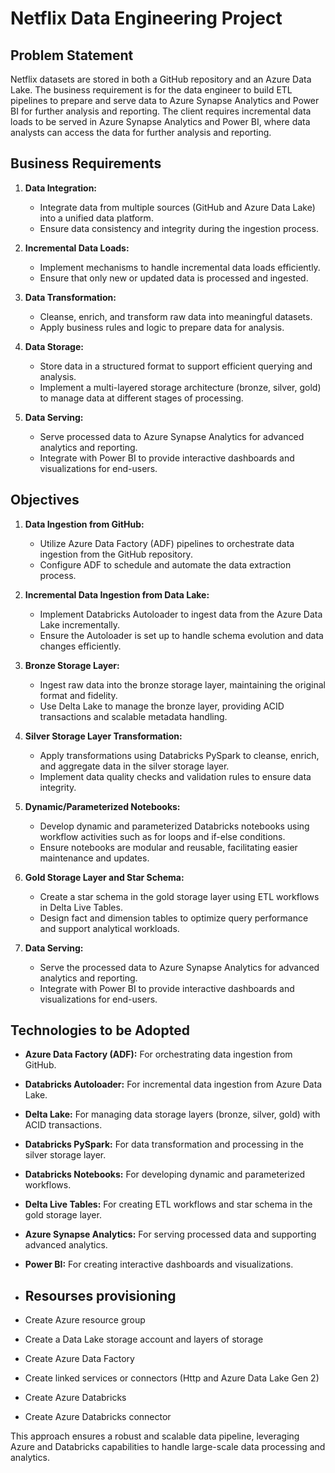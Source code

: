 # Netflix Data Engineering Project

## Problem Statement

Netflix datasets are stored in both a GitHub repository and an Azure Data Lake. The business requirement is for the data engineer to build ETL pipelines to prepare and serve data to Azure Synapse Analytics and Power BI for further analysis and reporting. The client requires incremental data loads to be served in Azure Synapse Analytics and Power BI, where data analysts can access the data for further analysis and reporting.

## Business Requirements

1. **Data Integration:**
   - Integrate data from multiple sources (GitHub and Azure Data Lake) into a unified data platform.
   - Ensure data consistency and integrity during the ingestion process.

2. **Incremental Data Loads:**
   - Implement mechanisms to handle incremental data loads efficiently.
   - Ensure that only new or updated data is processed and ingested.

3. **Data Transformation:**
   - Cleanse, enrich, and transform raw data into meaningful datasets.
   - Apply business rules and logic to prepare data for analysis.

4. **Data Storage:**
   - Store data in a structured format to support efficient querying and analysis.
   - Implement a multi-layered storage architecture (bronze, silver, gold) to manage data at different stages of processing.

5. **Data Serving:**
   - Serve processed data to Azure Synapse Analytics for advanced analytics and reporting.
   - Integrate with Power BI to provide interactive dashboards and visualizations for end-users.

## Objectives

1. **Data Ingestion from GitHub:**
   - Utilize Azure Data Factory (ADF) pipelines to orchestrate data ingestion from the GitHub repository.
   - Configure ADF to schedule and automate the data extraction process.

2. **Incremental Data Ingestion from Data Lake:**
   - Implement Databricks Autoloader to ingest data from the Azure Data Lake incrementally.
   - Ensure the Autoloader is set up to handle schema evolution and data changes efficiently.

3. **Bronze Storage Layer:**
   - Ingest raw data into the bronze storage layer, maintaining the original format and fidelity.
   - Use Delta Lake to manage the bronze layer, providing ACID transactions and scalable metadata handling.

4. **Silver Storage Layer Transformation:**
   - Apply transformations using Databricks PySpark to cleanse, enrich, and aggregate data in the silver storage layer.
   - Implement data quality checks and validation rules to ensure data integrity.

5. **Dynamic/Parameterized Notebooks:**
   - Develop dynamic and parameterized Databricks notebooks using workflow activities such as for loops and if-else conditions.
   - Ensure notebooks are modular and reusable, facilitating easier maintenance and updates.

6. **Gold Storage Layer and Star Schema:**
   - Create a star schema in the gold storage layer using ETL workflows in Delta Live Tables.
   - Design fact and dimension tables to optimize query performance and support analytical workloads.

7. **Data Serving:**
   - Serve the processed data to Azure Synapse Analytics for advanced analytics and reporting.
   - Integrate with Power BI to provide interactive dashboards and visualizations for end-users.

## Technologies to be Adopted

- **Azure Data Factory (ADF):** For orchestrating data ingestion from GitHub.
- **Databricks Autoloader:** For incremental data ingestion from Azure Data Lake.
- **Delta Lake:** For managing data storage layers (bronze, silver, gold) with ACID transactions.
- **Databricks PySpark:** For data transformation and processing in the silver storage layer.
- **Databricks Notebooks:** For developing dynamic and parameterized workflows.
- **Delta Live Tables:** For creating ETL workflows and star schema in the gold storage layer.
- **Azure Synapse Analytics:** For serving processed data and supporting advanced analytics.
- **Power BI:** For creating interactive dashboards and visualizations.

- ## Resourses provisioning
- Create Azure resource group
- Create a Data Lake storage account and layers of storage
- Create Azure Data Factory
- Create linked services or connectors (Http and Azure Data Lake Gen 2)
- Create Azure Databricks
- Create Azure Databricks connector

This approach ensures a robust and scalable data pipeline, leveraging Azure and Databricks capabilities to handle large-scale data processing and analytics.
